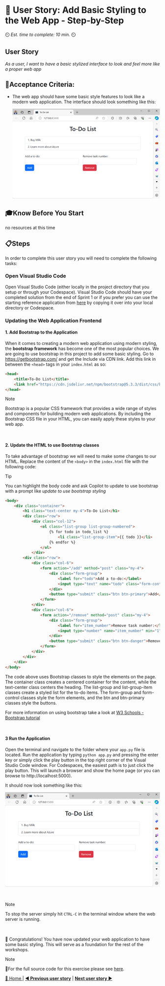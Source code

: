 # 📖 User Story: Add Basic Styling to the Web App - Step-by-Step
⏲️ _Est. time to complete: 10 min._ ⏲️

## User Story

*As a user, I want to have a basic stylized interface to look and feel more like a proper web app*

## 🎯Acceptance Criteria:
- The web app should have some basic style features to look like a modern web application.  The interface should look something like this:

    ![outcome4](/Track_1_ToDo_App/Sprint-02%20-%20Web%20Application/images/outcome-S02-f02-US01.png)

## 🎓Know Before You Start
no resources at this time

## 📋Steps

In order to complete this user story you will need to complete the following tasks:

### Open Visual Studio Code
Open Visual Studio Code (either locally in the project directory that you setup or through your Codespace). Visual Studio Code should have your completed solution from the end of Sprint 1 or if you prefer you can use the starting reference application from [here](/Track_1_ToDo_App/Sprint-02%20-%20Web%20Application/src/app-s02-f01-us03/) by copying it over into your local directory or Codespace. 


### Updating the Web Application Frontend

#### 1. Add Bootstrap to the Application
When it comes to creating a modern web application using modern styling, the **bootstrap framework** has become one of the most popular choices. We are going to use bootstrap in this project to add some basic styling. Go to https://getbootstrap.com/ and get the Include via CDN link. Add this link in between the `<head>` tags in your `index.html` as so:

```html
<head>
    <title>To-Do List</title>
    <link href="https://cdn.jsdelivr.net/npm/bootstrap@5.3.3/dist/css/bootstrap.min.css" rel="stylesheet" integrity="sha384-QWTKZyjpPEjISv5WaRU9OFeRpok6YctnYmDr5pNlyT2bRjXh0JMhjY6hW+ALEwIH" crossorigin="anonymous">
</head>
```

> [!NOTE]
> Bootstrap is a popular CSS framework that provides a wide range of styles and components for building modern web applications. By including the Bootstrap CSS file in your HTML, you can easily apply these styles to your web app.

<br/>

#### 2. Update the HTML to use Bootstrap classes
To take advantage of bootstrap we will need to make some changes to our HTML. Replace the content of the `<body>` in the `index.html` file with the following code:

>[!TIP]
>You can highlight the body code and ask Copilot to update to use bootstrap with a prompt like *update to use bootstrap styling*

```html
<body>
    <div class="container">
        <h1 class="text-center my-4">To-Do List</h1>
        <div class="row">
            <div class="col-12">
                <ol class="list-group list-group-numbered">
                    {% for todo in todo_list %}
                        <li class="list-group-item">{{ todo }}</li>
                    {% endfor %}
                </ol>
            </div>
        <div class="row">
            <div class="col-6">
                <form action="/add" method="post" class="my-4">
                    <div class="form-group">
                        <label for="todo">Add a to-do:</label>
                        <input type="text" name="todo" class="form-control">
                    </div>
                    <button type="submit" class="btn btn-primary">Add</button>
                </form>
            </div>
            <div class="col-6">
                <form action="/remove" method="post" class="my-4">
                    <div class="form-group">
                        <label for="item_number">Remove task number:</label>
                        <input type="number" name="item_number" min="1" class="form-control">
                    </div>
                    <button type="submit" class="btn btn-danger">Remove</button>
                </form>
            </div>
        </div>
    </div>
</body>
```
    
The code above uses Bootstrap classes to style the elements on the page. The container class creates a centered container for the content, while the text-center class centers the heading. The list-group and list-group-item classes create a styled list for the to-do items. The form-group and form-control classes style the form elements, and the btn and btn-primary classes style the buttons.

For more information on using bootstrap take a look at [W3 Schools - Bootstrap tutorial](https://www.w3schools.com/bootstrap5/)

<br/>

#### 3 Run the Application
Open the terminal and navigate to the folder where your `app.py` file is located. Run the application by typing `python app.py` and pressing the enter key or simply click the play button in the top right corner of the Visual Studio Code window.  For Codespaces, the easiest path is to just click the play button.   This will launch a browser and show the home page (or you can browse to http://localhost:5000). 

It should now look something like this:
    
![outcome](/Track_1_ToDo_App/Sprint-02%20-%20Web%20Application/images/outcome-S02-f02-US01.png)


<br/>

> [!NOTE]
>To stop the server simply hit `CTRL-C` in the terminal window where the web server is running.

<br/>

<br/>
🎉 Congratulations! You have now updated your web application to have some basic styling. This will serve as a foundation for the rest of the workshops.

<br/>

> [!NOTE]
> 📄For the full source code for this exercise please see [here](/Track_1_ToDo_App/Sprint-02%20-%20Web%20Application/src/app-s02-f02-us01/).


[🔼 Home ](/Track_1_ToDo_App/README.md) | [**◀ Previous user story**](/Track_1_ToDo_App/Sprint-02%20-%20Web%20Application/Feature%201%20-%20Web%20App%20Conversion/User%20Story%203%20-%20Remove%20Item%20through%20Web%20Form.md) | [**Next user story** ▶](User%20Story%202%20-%20Personalize%20Website.md)




